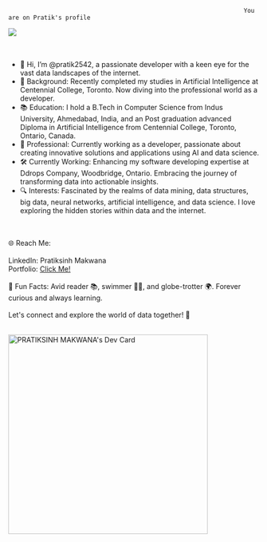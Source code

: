                                                                       You are on Pratik's profile
<img src="https://github-readme-stats.vercel.app/api?username=pratik2542&&show_icons=true&title_color=ffffff&icon_color=bb2acf&text_color=daf7dc&bg_color=151515"> <br> <br> <br>



- 👋 Hi, I’m @pratik2542, a passionate developer with a keen eye for the vast data landscapes of the internet. <br>
- 🌟 Background: Recently completed my studies in Artificial Intelligence at Centennial College, Toronto. Now diving into the professional world as a developer. <br>
- 📚 Education: I hold a B.Tech in Computer Science from Indus University, Ahmedabad, India, and an Post graduation advanced Diploma in Artificial Intelligence from Centennial College, Toronto, Ontario, Canada.<br>
- 💼 Professional: Currently working as a developer, passionate about creating innovative solutions and applications using AI and data science.<br>
- 🛠️ Currently Working: Enhancing my software developing expertise at Ddrops Company, Woodbridge, Ontario. Embracing the journey of transforming data into actionable insights. <br>
- 🔍 Interests: Fascinated by the realms of data mining, data structures, big data, neural networks, artificial intelligence, and data science. I love exploring the hidden stories within data and the internet. <br> <br> <br>

🌐 Reach Me: <br> <br>
LinkedIn: Pratiksinh Makwana <br>
Portfolio: <a href="https://pratiksinh-makwana.vercel.app"> Click Me!</a> <br> <br>
💬 Fun Facts: Avid reader 📚, swimmer 🏊‍♂️, and globe-trotter 🌍. Forever curious and always learning.  <br> <br>
Let's connect and explore the world of data together! 🚀 <br> <br>



<a href="https://app.daily.dev/pratik2542"><img src="https://api.daily.dev/devcards/0e2423ee4df14e04903d3e4dbc39e7c0.png?r=63t" width="400" alt="PRATIKSINH MAKWANA's Dev Card"/></a>
